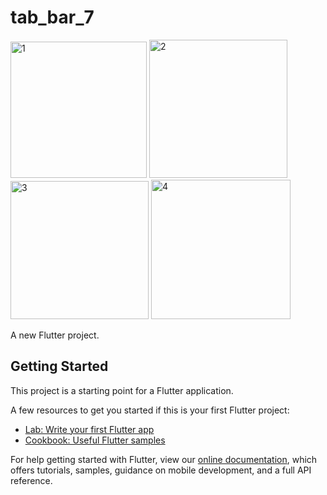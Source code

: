 # tab_bar_7

<img width="218" alt="1" src="https://user-images.githubusercontent.com/40392114/67611902-0f140180-f7c8-11e9-8463-61258f9effee.png">
<img width="221" alt="2" src="https://user-images.githubusercontent.com/40392114/67611942-69ad5d80-f7c8-11e9-94b1-bba57aa1eb7d.png">
<img width="221" alt="3" src="https://user-images.githubusercontent.com/40392114/67611904-0fac9800-f7c8-11e9-9910-46ec017a3d9d.png">
<img width="223" alt="4" src="https://user-images.githubusercontent.com/40392114/67611905-0fac9800-f7c8-11e9-87e0-e46625b6dd2b.png">


A new Flutter project.

## Getting Started

This project is a starting point for a Flutter application.

A few resources to get you started if this is your first Flutter project:

- [Lab: Write your first Flutter app](https://flutter.dev/docs/get-started/codelab)
- [Cookbook: Useful Flutter samples](https://flutter.dev/docs/cookbook)

For help getting started with Flutter, view our
[online documentation](https://flutter.dev/docs), which offers tutorials,
samples, guidance on mobile development, and a full API reference.
